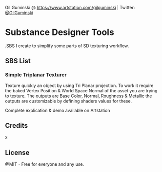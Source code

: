 Gil Guminski @ <a href="https://www.artstation.com/gilguminski" target="_blank">https://www.artstation.com/gilguminski</a> | Twitter: <a href="https://twitter.com/GilGuminski" target="_blank">@GilGuminski</a>

# Substance Designer Tools

.SBS I create to simplify some parts of SD texturing workflow.

## SBS List

### Simple Triplanar Texturer

Texture quickly an object by using Tri Planar projection.
To work it require the baked Vertex Position & World Space Normal of the asset you are trying to texture.
The outputs are Base Color, Normal, Roughness & Metallic the outputs are customizable by defining shaders values for these.

Complete explication & demo available on Artstation

## Credits

x

## License

@MIT - Free for everyone and any use.
